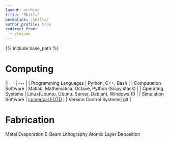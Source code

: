 ```yaml
---
layout: archive
title: "Skills"
permalink: /skills/
author_profile: true
redirect_from:
  - /resume
---
```


{% include base_path %}

Computing
======

|:--- | --- |
| Programming Languages | Python, C++, Bash |
| Computation Software | Matlab, Mathematica, Octave, Python (Scipy stack) |
| Operating Systems | Linux(Ubuntu, Ubuntu Server, Debian), Windows 10 |
| Simulation Software | [Lumerical FDTD](https://www.lumerical.com/products/fdtd/) |
| Version Control Systems| git |

Fabrication
======

Metal Evaporation
E-Beam Lithography
Atomic Layer Deposition

